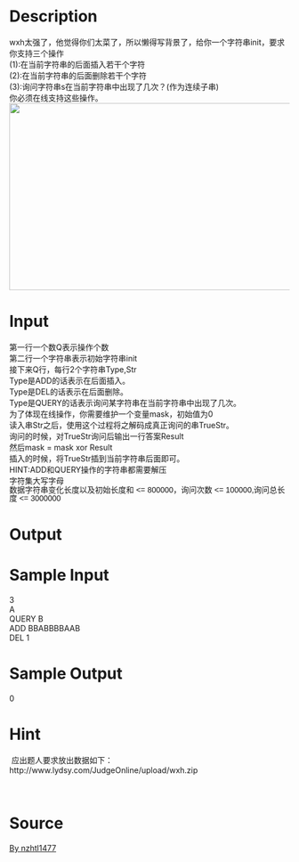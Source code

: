 
# Description

<div class="content"><div>wxh太强了，他觉得你们太菜了，所以懒得写背景了，给你一个字符串init，要求你支持三个操作</div>
<div>(1):在当前字符串的后面插入若干个字符</div>
<div>(2):在当前字符串的后面删除若干个字符</div>
<div>(3):询问字符串s在当前字符串中出现了几次？(作为连续子串)</div>
<div>你必须在线支持这些操作。</div>
<div><img src="/source/bzoj/4768/img/aHR0cHM6Ly9seWRzeS5jb20vSnVkZ2VPbmxpbmUvdXBsb2FkLzIwMTcwMy8xLnBuZw==.png" width="730" height="336" alt=""/></div>
<p></p></div>

# Input

<div class="content"><div>第一行一个数Q表示操作个数</div>
<div>第二行一个字符串表示初始字符串init</div>
<div>接下来Q行，每行2个字符串Type,Str </div>
<div>Type是ADD的话表示在后面插入。</div>
<div>Type是DEL的话表示在后面删除。</div>
<div>Type是QUERY的话表示询问某字符串在当前字符串中出现了几次。</div>
<div>为了体现在线操作，你需要维护一个变量mask，初始值为0</div>
<div>读入串Str之后，使用这个过程将之解码成真正询问的串TrueStr。</div>
<div>询问的时候，对TrueStr询问后输出一行答案Result</div>
<div>然后mask = mask xor Result  </div>
<div>插入的时候，将TrueStr插到当前字符串后面即可。</div>
<div>HINT:ADD和QUERY操作的字符串都需要解压</div>
<div>字符集大写字母</div>
<div><span style="font-family: Helvetica, &#39;Microsoft Yahei&#39;, verdana; font-size: 14px; line-height: 15.549334526062px;">数据字符串变化长度以及初始长度和 &lt;= 800000，询问次数 &lt;= 100000,询问总长度 &lt;= 3000000</span></div>
<p></p></div>

# Output

<div class="content"><div></div>
<p></p></div>

# Sample Input

<div class="content"><span class="sampledata">3<br/>
A<br/>
QUERY B<br/>
ADD BBABBBBAAB<br/>
DEL 1</span></div>

# Sample Output

<div class="content"><span class="sampledata">0</span></div>

# Hint

<div class="content"><p></p><p> 应出题人要求放出数据如下：http://www.lydsy.com/JudgeOnline/upload/wxh.zip</p><br/>
<p></p><p></p></div>

# Source

<div class="content"><p><a href="problemset.php?search=By nzhtl1477">By nzhtl1477</a></p></div>

